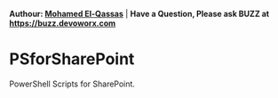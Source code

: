 **Authour: [Mohamed El-Qassas](https://devoworx.com)** | 
**Have a Question, Please ask BUZZ at https://buzz.devoworx.com**
# PSforSharePoint
PowerShell Scripts for SharePoint.
